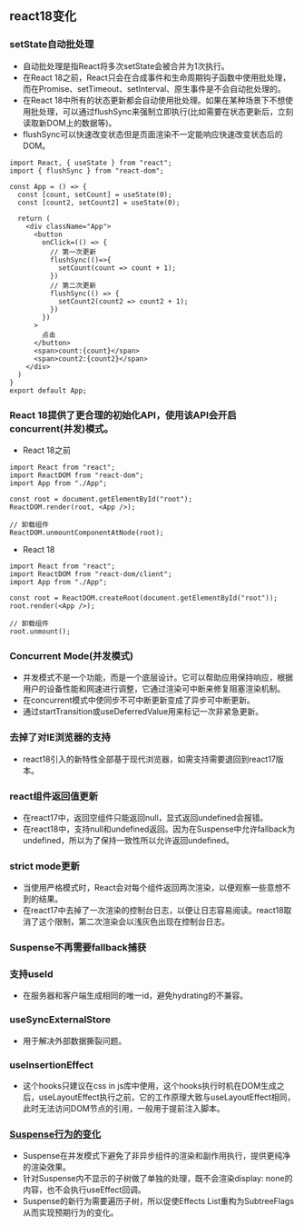 ## react18变化
### setState自动批处理
- 自动批处理是指React将多次setState会被合并为1次执行。
- 在React 18之前，React只会在合成事件和生命周期钩子函数中使用批处理，而在Promise、setTimeout、setInterval、原生事件是不会自动批处理的。
- 在React 18中所有的状态更新都会自动使用批处理。如果在某种场景下不想使用批处理，可以通过flushSync来强制立即执行(比如需要在状态更新后，立刻读取新DOM上的数据等)。
- flushSync可以快速改变状态但是页面渲染不一定能响应快速改变状态后的DOM。
```
import React, { useState } from "react";
import { flushSync } from "react-dom";

const App = () => {
  const [count, setCount] = useState(0);
  const [count2, setCount2] = useState(0);

  return (
    <div className="App">
      <button
        onClick=(() => {
          // 第一次更新
          flushSync(()=>{
            setCount(count => count + 1);
          })
          // 第二次更新
          flushSync(() => {
            setCount2(count2 => count2 + 1);
          })
        })
      >
        点击
      </button>
      <span>count:{count}</span>
      <span>count2:{count2}</span>	
    </div>	
  )
}
export default App;
```
### React 18提供了更合理的初始化API，使用该API会开启concurrent(并发)模式。
- React 18之前
```
import React from "react";
import ReactDOM from "react-dom";
import App from "./App";

const root = document.getElementById("root");
ReactDOM.render(root, <App />);

// 卸载组件
ReactDOM.unmountComponentAtNode(root);
```
- React 18
```
import React from "react";
import ReactDOM from "react-dom/client";
import App from "./App";

const root = ReactDOM.createRoot(document.getElementById("root"));
root.render(<App />);

// 卸载组件
root.unmount(); 
```
### Concurrent Mode(并发模式)
- 并发模式不是一个功能，而是一个底层设计。它可以帮助应用保持响应，根据用户的设备性能和网速进行调整，它通过渲染可中断来修复阻塞渲染机制。
- 在concurrent模式中使同步不可中断更新变成了异步可中断更新。
- 通过startTransition或useDeferredValue用来标记一次非紧急更新。
### 去掉了对IE浏览器的支持
- react18引入的新特性全部基于现代浏览器，如需支持需要退回到react17版本。
### react组件返回值更新
- 在react17中，返回空组件只能返回null，显式返回undefined会报错。
- 在react18中，支持null和undefined返回。因为在Suspense中允许fallback为undefined，所以为了保持一致性所以允许返回undefined。
### strict mode更新
- 当使用严格模式时，React会对每个组件返回两次渲染，以便观察一些意想不到的结果。
- 在react17中去掉了一次渲染的控制台日志，以便让日志容易阅读。react18取消了这个限制，第二次渲染会以浅灰色出现在控制台日志。
### Suspense不再需要fallback捕获
### 支持useId
- 在服务器和客户端生成相同的唯一id，避免hydrating的不兼容。
### useSyncExternalStore
- 用于解决外部数据撕裂问题。
### useInsertionEffect
- 这个hooks只建议在css in js库中使用，这个hooks执行时机在DOM生成之后，useLayoutEffect执行之前，它的工作原理大致与useLayoutEffect相同，此时无法访问DOM节点的引用，一般用于提前注入脚本。
### [Suspense行为的变化](https://cloud.tencent.com/developer/article/1910191)
- Suspense在并发模式下避免了非异步组件的渲染和副作用执行，提供更纯净的渲染效果。
- 针对Suspense内不显示的子树做了单独的处理，既不会渲染display: none的内容，也不会执行useEffect回调。
- Suspense的新行为需要遍历子树，所以促使Effects List重构为SubtreeFlags从而实现预期行为的变化。

